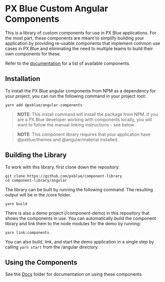 # PX Blue Custom Angular Components
This is a library of custom components for use in PX Blue applications. For the most part, these components are meant to simplify building your application by providing re-usable components that implement common use cases in PX Blue and eliminating the need to multiple teams to build their own components for these.

Refer to the [documentation](https://github.com/pxblue/component-library/tree/dev/angular/docs) for a list of available components.

## Installation
To install the PX Blue angular components from NPM as a dependency for your project, you can run the following command in your project root:
```
yarn add @pxblue/angular-components
```
> **NOTE**: This install command will install the package from NPM. If you are a PX Blue developer working with components locally, you will want to follow the manual linking instructions - see below.

> **NOTE**: This component library requires that your application have @pxblue/themes and @angular/material installed.


## Building the Library
To work with this library, first clone down the repository:
```
git clone https://github.com/pxblue/component-library
cd component-library/angular
```

The library can be built by running the following command. The resulting output will be in the /core folder.
```
yarn build
```

There is also a demo project (/component-demo) in this repository that shows the components in use. You can automatically build the component library and link them to the node modules for the demo by running:
```
yarn link:components
```

You can also build, link, and start the demo application in a single step by calling ```yarn start``` from the /angular directory.


## Using the Components
See the [Docs](./docs) folder for documentation on using these components.